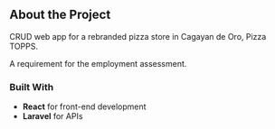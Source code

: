 ## About the Project
CRUD web app for a rebranded pizza store in Cagayan de Oro, Pizza TOPPS.

A requirement for the employment assessment.

### Built With
- **React** for front-end development
- **Laravel** for APIs
